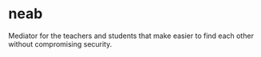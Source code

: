 # neab
Mediator for the teachers and students that make easier to find each other without compromising security.
